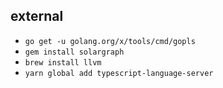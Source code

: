 ## external

- `go get -u golang.org/x/tools/cmd/gopls`
- `gem install solargraph`
- `brew install llvm`
- `yarn global add typescript-language-server`

